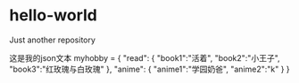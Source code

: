 # hello-world
Just another repository

这是我的json文本
myhobby = {
	"read": {
		"book1":"活着",
		"book2":"小王子",
		"book3":"红玫瑰与白玫瑰"
	},
	"anime": {
		"anime1":"学园奶爸",
		"anime2":"k"
	}
}
